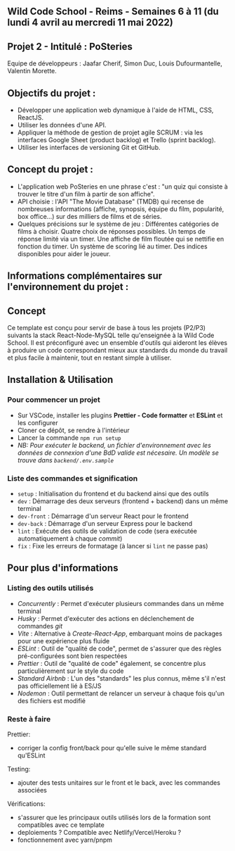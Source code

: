 ## Wild Code School - Reims - Semaines 6 à 11 (du lundi 4 avril au mercredi 11 mai 2022)

## Projet 2 - Intitulé : PoSteries

Equipe de développeurs :
Jaafar Cherif, Simon Duc, Louis Dufourmantelle, Valentin Morette.

## Objectifs du projet :

- Développer une application web dynamique à l'aide de HTML, CSS, ReactJS.
- Utiliser les données d'une API.
- Appliquer la méthode de gestion de projet agile SCRUM : via les interfaces Google Sheet (product backlog) et Trello (sprint backlog).
- Utiliser les interfaces de versioning Git et GitHub.

## Concept du projet :

- L'application web PoSteries en une phrase c'est : "un quiz qui consiste à trouver le titre d'un film à partir de son affiche".
- API choisie : l'API "The Movie Database" (TMDB) qui recense de nombreuses informations (affiche, synopsis, équipe du film, popularité, box office...) sur des milliers de films et de séries.
- Quelques précisions sur le système de jeu :
  Différentes catégories de films à choisir.
  Quatre choix de réponses possibles.
  Un temps de réponse limité via un timer.
  Une affiche de film floutée qui se nettifie en fonction du timer.
  Un système de scoring lié au timer.
  Des indices disponibles pour aider le joueur.

## Informations complémentaires sur l'environnement du projet :

## Concept

Ce template est conçu pour servir de base à tous les projets (P2/P3) suivants la stack React-Node-MySQL telle qu'enseignée à la Wild Code School. Il est préconfiguré avec un ensemble d'outils qui aideront les élèves à produire un code correspondant mieux aux standards du monde du travail et plus facile à maintenir, tout en restant simple à utiliser.

## Installation & Utilisation

### Pour commencer un projet

- Sur VSCode, installer les plugins **Prettier - Code formatter** et **ESLint** et les configurer
- Cloner ce dépôt, se rendre à l'intérieur
- Lancer la commande `npm run setup`
- _NB: Pour exécuter le backend, un fichier d'environnement avec les données de connexion d'une BdD valide est nécesaire. Un modèle se trouve dans `backend/.env.sample`_

### Liste des commandes et signification

- `setup` : Initialisation du frontend et du backend ainsi que des outils
- `dev` : Démarrage des deux serveurs (frontend + backend) dans un même terminal
- `dev-front` : Démarrage d'un serveur React pour le frontend
- `dev-back` : Démarrage d'un serveur Express pour le backend
- `lint` : Exécute des outils de validation de code (sera exécutée automatiquement à chaque _commit_)
- `fix` : Fixe les erreurs de formatage (à lancer si `lint` ne passe pas)

## Pour plus d'informations

### Listing des outils utilisés

- _Concurrently_ : Permet d'exécuter plusieurs commandes dans un même terminal
- _Husky_ : Permet d'exécuter des actions en déclenchement de commandes _git_
- _Vite_ : Alternative à _Create-React-App_, embarquant moins de packages pour une expérience plus fluide
- _ESLint_ : Outil de "qualité de code", permet de s'assurer que des règles pré-configurées sont bien respectées
- _Prettier_ : Outil de "qualité de code" également, se concentre plus particulièrement sur le style du code
- _Standard Airbnb_ : L'un des "standards" les plus connus, même s'il n'est pas officiellement lié à ES/JS
- _Nodemon_ : Outil permettant de relancer un serveur à chaque fois qu'un des fichiers est modifié

### Reste à faire

Prettier:

- corriger la config front/back pour qu'elle suive le même standard qu'ESLint

Testing:

- ajouter des tests unitaires sur le front et le back, avec les commandes associées

Vérifications:

- s'assurer que les principaux outils utilisés lors de la formation sont compatibles avec ce template
- deploiements ? Compatible avec Netlify/Vercel/Heroku ?
- fonctionnement avec yarn/pnpm
